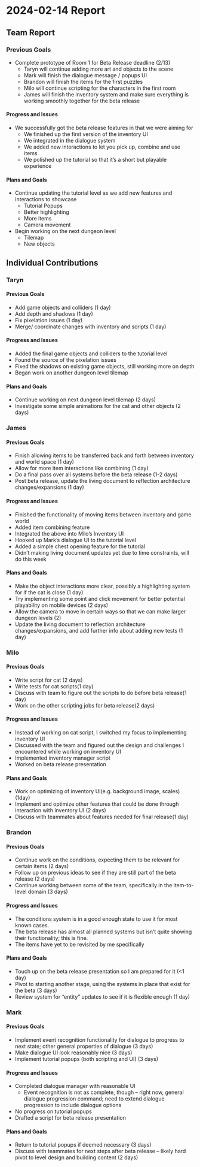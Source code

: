 # 2024-02-14 Report

## Team Report

### Previous Goals

- Complete prototype of Room 1 for Beta Release deadline (2/13)
    - Taryn will continue adding more art and objects to the scene
    - Mark will finish the dialogue message / popups UI
    - Brandon will finish the items for the first puzzles
    - Milo will continue scripting for the characters in the first room
    - James will finish the inventory system and make sure everything is working smoothly together for the beta release

#### Progress and Issues

- We successfully got the beta release features in that we were aiming for
    - We finished up the first version of the inventory UI
    - We integrated in the dialogue system
    - We added new interactions to let you pick up, combine and use items
    - We polished up the tutorial so that it’s a short but playable experience

#### Plans and Goals

- Continue updating the tutorial level as we add new features and interactions to showcase
  - Tutorial Popups
  - Better highlighting
  - More items
  - Camera movement
- Begin working on the next dungeon level
  - Tilemap
  - New objects


## Individual Contributions

### Taryn

#### Previous Goals

- Add game objects and colliders (1 day)
- Add depth and shadows (1 day)
- Fix pixelation issues (1 day)
- Merge/ coordinate changes with inventory and scripts (1 day)

#### Progress and Issues

- Added the final game objects and colliders to the tutorial level
- Found the source of the pixelation issues
- Fixed the shadows on existing game objects, still working more on depth
- Began work on another dungeon level tilemap

#### Plans and Goals

- Continue working on next dungeon level tilemap (2 days)
- Investigate some simple animations for the cat and other objects (2 days)


### James

#### Previous Goals

- Finish allowing items to be transferred back and forth between inventory and world space (1 day)
- Allow for more item interactions like combining (1 day)
- Do a final pass over all systems before the beta release (1-2 days)
- Post beta release, update the living document to reflection architecture changes/expansions (1 day)

#### Progress and Issues

- Finished the functionality of moving items between inventory and game world
- Added item combining feature
- Integrated the above into Milo’s Inventory UI
- Hooked up Mark’s dialogue UI to the tutorial level
- Added a simple chest opening feature for the tutorial
- Didn’t making living document updates yet due to time constraints, will do this week

#### Plans and Goals

- Make the object interactions more clear, possibly a highlighting system for if the cat is close (1 day)
- Try implementing some point and click movement for better potential playability on mobile devices (2 days)
- Allow the camera to move in certain ways so that we can make larger dungeon levels (2)
- Update the living document to reflection architecture changes/expansions, and add further info about adding new tests (1 day)

### Milo

#### Previous Goals

- Write script for cat (2 days)
- Write tests for cat scripts(1 day)
- Discuss with team to figure out the scripts to do before beta release(1 day)
- Work on the other scripting jobs for beta release(2 days)

#### Progress and Issues

- Instead of working on cat script, I switched my focus to implementing inventory UI
- Discussed with the team and figured out the design and challenges I encountered while working on inventory UI
- Implemented inventory manager script
- Worked on beta release presentation


#### Plans and Goals

- Work on optimizing of inventory UI(e.g. background image, scales) (1day)
- Implement and optimize other features that could be done through interaction with inventory UI (2 days)
- Discuss with teammates about features needed for final release(1 day)

### Brandon

#### Previous Goals

- Continue work on the conditions, expecting them to be relevant for certain items (2 days)
- Follow up on previous ideas to see if they are still part of the beta release (2 days)
- Continue working between some of the team, specifically in the item-to-level domain (3 days)


#### Progress and Issues

- The conditions system is in a good enough state to use it for most known cases.
- The beta release has almost all planned systems but isn’t quite showing their functionality; this is fine.
- The items have yet to be revisited by me specifically

#### Plans and Goals

- Touch up on the beta release presentation so I am prepared for it (<1 day)
- Pivot to starting another stage, using the systems in place that exist for the beta (3 days)
- Review system for “entity” updates to see if it is flexible enough (1 day)

### Mark

#### Previous Goals

- Implement event recognition functionality for dialogue to progress to next state; other general properties of dialogue (3 days)
- Make dialogue UI look reasonably nice (3 days)
- Implement tutorial popups (both scripting and UI) (3 days)

#### Progress and Issues

- Completed dialogue manager with reasonable UI
  - Event recognition is not as complete, though – right now, general dialogue progression command; need to extend dialogue progression to include dialogue options
- No progress on tutorial popups
- Drafted a script for beta release presentation

#### Plans and Goals

- Return to tutorial popups if deemed necessary (3 days)
- Discuss with teammates for next steps after beta release – likely hard pivot to level design and building content (2 days)
